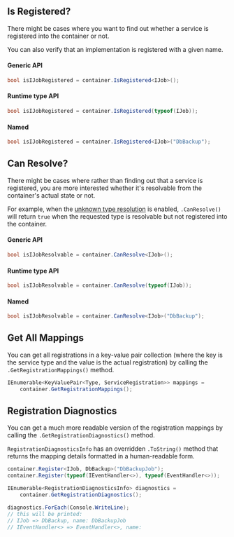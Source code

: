 ## Is Registered?
<!-- panels:start -->
<!-- div:left-panel -->
There might be cases where you want to find out whether a service is registered into the container or not.

You can also verify that an implementation is registered with a given name.
<!-- div:right-panel -->
<!-- tabs:start -->
#### **Generic API**
```cs
bool isIJobRegistered = container.IsRegistered<IJob>();
```
#### **Runtime type API**
```cs
bool isIJobRegistered = container.IsRegistered(typeof(IJob));
```
#### **Named**
```cs
bool isIJobRegistered = container.IsRegistered<IJob>("DbBackup");
```
<!-- tabs:end -->
<!-- panels:end -->

## Can Resolve?
<!-- panels:start -->
<!-- div:left-panel -->
There might be cases where rather than finding out that a service is registered, you are more interested whether it's resolvable from the container's actual state or not.

For example, when the [unknown type resolution](configuration/container-configuration?id=unknown-type-resolution) is enabled, `.CanResolve()` will return `true` when the requested type is resolvable but not registered into the container.
<!-- div:right-panel -->
<!-- tabs:start -->
#### **Generic API**
```cs
bool isIJobResolvable = container.CanResolve<IJob>();
```
#### **Runtime type API**
```cs
bool isIJobResolvable = container.CanResolve(typeof(IJob));
```
#### **Named**
```cs
bool isIJobResolvable = container.CanResolve<IJob>("DbBackup");
```
<!-- tabs:end -->
<!-- panels:end -->

## Get All Mappings
<!-- panels:start -->
<!-- div:left-panel -->
You can get all registrations in a key-value pair collection (where the key is the service type and the value is the actual registration) by calling the `.GetRegistrationMappings()` method.
<!-- div:right-panel -->
```cs
IEnumerable<KeyValuePair<Type, ServiceRegistration>> mappings = 
    container.GetRegistrationMappings();
```
<!-- panels:end -->

## Registration Diagnostics
<!-- panels:start -->
<!-- div:left-panel -->
You can get a much more readable version of the registration mappings by calling the `.GetRegistrationDiagnostics()` method.

`RegistrationDiagnosticsInfo` has an overridden `.ToString()` method that returns the mapping details formatted in a human-readable form.
<!-- div:right-panel -->
```cs
container.Register<IJob, DbBackup>("DbBackupJob");
container.Register(typeof(IEventHandler<>), typeof(EventHandler<>));

IEnumerable<RegistrationDiagnosticsInfo> diagnostics = 
    container.GetRegistrationDiagnostics();

diagnostics.ForEach(Console.WriteLine);
// this will be printed:
// IJob => DbBackup, name: DbBackupJob
// IEventHandler<> => EventHandler<>, name:
```
<!-- panels:end -->